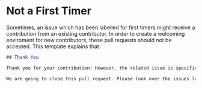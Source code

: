 # Not a First Timer

Sometimes, an issue which has been labelled for first timers might receive a contribution from an existing contributor. In order to create a welcoming enviroment for new contributors, these pull requests should not be accepted. This template explains that.

```md
## Thank You

Thank you for your contribution! However, the related issue is specifically reserved for first time contributors, to lower the barrier of entry for making one's first pull request to this project.

We are going to close this pull request. Please look over the issues labelled `help wanted` for things to work on. We welcome your continued contributions, and encourage you to revisit our [contributing guidelines](../blob/main/CONTRIBUTING.md). If you have any questions, you are welcome to [join our chat server](http://chat.nhcarrigan.com).
```
